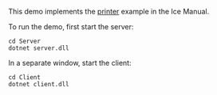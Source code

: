 This demo implements the [printer][1] example in the Ice Manual.

To run the demo, first start the server:

```
cd Server
dotnet server.dll
```

In a separate window, start the client:

```
cd Client
dotnet client.dll
```

[1]: https://doc.zeroc.com/ice/3.7/hello-world-application/writing-an-ice-application-with-c-sharp
